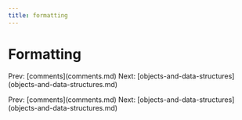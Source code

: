 ```yaml
---
title: formatting
---
```


# Formatting

Prev: \[comments](comments.md) Next:
\[objects-and-data-structures](objects-and-data-structures.md)

Prev: \[comments](comments.md) Next:
\[objects-and-data-structures](objects-and-data-structures.md)
